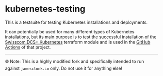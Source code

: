 # kubernetes-testing

This is a testsuite for testing Kubernetes installations and deployments.

It can potentially be used for many different types of Kubernetes installations, but its main purpose is to test the successful installation of the [Swisscom DCS+ Kubernetes](https://github.com/swisscom/terraform-dcs-kubernetes) terraform module and is used in the [GitHub Actions](https://github.com/swisscom/terraform-dcs-kubernetes/actions) of that project.

---

☢️ Note: This is a highly modified fork and specifically intended to run against `jamesclonk.io` only. Do not use it for anything else!
